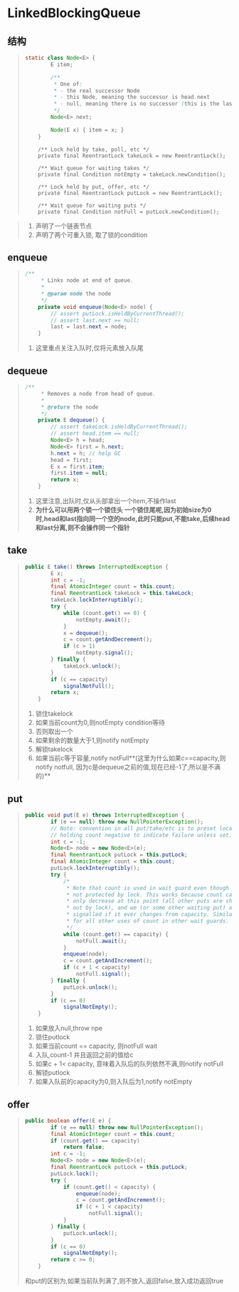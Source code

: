 # LinkedBlockingQueue

### 

## 结构

> ```java
> static class Node<E> {
>         E item;
> 
>         /**
>          * One of:
>          * - the real successor Node
>          * - this Node, meaning the successor is head.next
>          * - null, meaning there is no successor (this is the last node)
>          */
>         Node<E> next;
> 
>         Node(E x) { item = x; }
>     }
> ```
>
> ```
>     /** Lock held by take, poll, etc */
>     private final ReentrantLock takeLock = new ReentrantLock();
> 
>     /** Wait queue for waiting takes */
>     private final Condition notEmpty = takeLock.newCondition();
> 
>     /** Lock held by put, offer, etc */
>     private final ReentrantLock putLock = new ReentrantLock();
> 
>     /** Wait queue for waiting puts */
>     private final Condition notFull = putLock.newCondition();
> ```
>
>

> 1. 声明了一个链表节点
> 2. 声明了两个可重入锁, 取了锁的condition

## enqueue

> ```java
> /**
>      * Links node at end of queue.
>      *
>      * @param node the node
>      */
>     private void enqueue(Node<E> node) {
>         // assert putLock.isHeldByCurrentThread();
>         // assert last.next == null;
>         last = last.next = node;
>     }
> ```
>
> 1. 这里重点关注入队时,仅将元素放入队尾

## dequeue

> ```java
> /**
>      * Removes a node from head of queue.
>      *
>      * @return the node
>      */
>     private E dequeue() {
>         // assert takeLock.isHeldByCurrentThread();
>         // assert head.item == null;
>         Node<E> h = head;
>         Node<E> first = h.next;
>         h.next = h; // help GC
>         head = first;
>         E x = first.item;
>         first.item = null;
>         return x;
>     }
> ```
>
> 1. 这里注意,出队时,仅从头部拿出一个item,不操作last
> 2. **为什么可以用两个锁一个锁住头 一个锁住尾呢,因为初始size为0时,head和last指向同一个空的node,此时只能put,不能take,后续head和last分离,则不会操作同一个指针**

## take

> ```java
> public E take() throws InterruptedException {
>         E x;
>         int c = -1;
>         final AtomicInteger count = this.count;
>         final ReentrantLock takeLock = this.takeLock;
>         takeLock.lockInterruptibly();
>         try {
>             while (count.get() == 0) {
>                 notEmpty.await();
>             }
>             x = dequeue();
>             c = count.getAndDecrement();
>             if (c > 1)
>                 notEmpty.signal();
>         } finally {
>             takeLock.unlock();
>         }
>         if (c == capacity)
>             signalNotFull();
>         return x;
>     }
> ```
>
> 1. 锁住takelock
> 2. 如果当前count为0,则notEmpty condition等待
> 3. 否则取出一个
> 4. 如果剩余的数量大于1,则notify notEmpty
> 5. 解锁takelock
> 6. 如果当前c等于容量,notify notFull**(这里为什么如果c==capacity,则notify notfull, 因为c是dequeue之前的值,现在已经-1了,所以是不满的)**

## put

> ```java
> public void put(E e) throws InterruptedException {
>         if (e == null) throw new NullPointerException();
>         // Note: convention in all put/take/etc is to preset local var
>         // holding count negative to indicate failure unless set.
>         int c = -1;
>         Node<E> node = new Node<E>(e);
>         final ReentrantLock putLock = this.putLock;
>         final AtomicInteger count = this.count;
>         putLock.lockInterruptibly();
>         try {
>             /*
>              * Note that count is used in wait guard even though it is
>              * not protected by lock. This works because count can
>              * only decrease at this point (all other puts are shut
>              * out by lock), and we (or some other waiting put) are
>              * signalled if it ever changes from capacity. Similarly
>              * for all other uses of count in other wait guards.
>              */
>             while (count.get() == capacity) {
>                 notFull.await();
>             }
>             enqueue(node);
>             c = count.getAndIncrement();
>             if (c + 1 < capacity)
>                 notFull.signal();
>         } finally {
>             putLock.unlock();
>         }
>         if (c == 0)
>             signalNotEmpty();
>     }
> ```
>
> 1. 如果放入null,throw npe
> 2. 锁住putlock
> 3. 如果当前count == capacity, 则notFull wait
> 4. 入队,count-1 并且返回之前的值给c
> 5. 如果c + 1< capacity, 意味着入队后的队列依然不满,则notify notFull
> 6. 解锁putlock
> 7. 如果入队前的capacity为0,则入队后为1,notify notEmpty

## offer

> ```java
> public boolean offer(E e) {
>         if (e == null) throw new NullPointerException();
>         final AtomicInteger count = this.count;
>         if (count.get() == capacity)
>             return false;
>         int c = -1;
>         Node<E> node = new Node<E>(e);
>         final ReentrantLock putLock = this.putLock;
>         putLock.lock();
>         try {
>             if (count.get() < capacity) {
>                 enqueue(node);
>                 c = count.getAndIncrement();
>                 if (c + 1 < capacity)
>                     notFull.signal();
>             }
>         } finally {
>             putLock.unlock();
>         }
>         if (c == 0)
>             signalNotEmpty();
>         return c >= 0;
>     }
> ```
>
> 和put的区别为,如果当前队列满了,则不放入,返回false,放入成功返回true